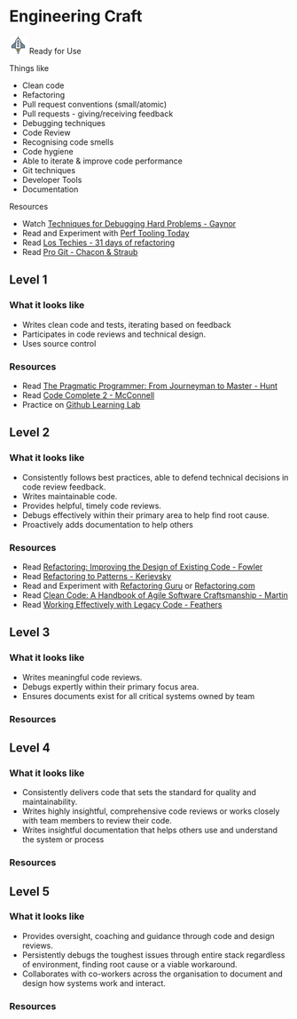 # Engineering Craft
![Ready](../Images/rocket.png) Ready for Use  

Things like
- Clean code
- Refactoring
- Pull request conventions (small/atomic)
- Pull requests - giving/receiving feedback
- Debugging techniques
- Code Review
- Recognising code smells
- Code hygiene
- Able to iterate & improve code performance
- Git techniques
- Developer Tools
- Documentation 

Resources
- Watch [Techniques for Debugging Hard Problems - Gaynor](https://www.youtube.com/watch?v=ij99SGGEX34)
- Read and Experiment with [Perf Tooling Today](http://www.perf-tooling.today/)
- Read [Los Techies - 31 days of refactoring](https://lostechies.com/seanchambers/2009/08/31/31-days-of-refactoring-series-complete/)
- Read [Pro Git - Chacon & Straub](https://git-scm.com/book/en/v2)

## Level 1

### What it looks like

- Writes clean code and tests, iterating based on feedback
- Participates in code reviews and technical design.
- Uses source control

### Resources
- Read [The Pragmatic Programmer: From Journeyman to Master - Hunt](https://www.amazon.com/Pragmatic-Programmer-Journeyman-Master/dp/020161622X)
- Read [Code Complete 2 - McConnell](https://www.amazon.com/Code-Complete-Practical-Handbook-Construction/dp/0735619670)
- Practice on [Github Learning Lab](https://lab.github.com/)

## Level 2

### What it looks like
- Consistently follows best practices, able to defend technical decisions in code review feedback.
- Writes maintainable code.
- Provides helpful, timely code reviews.
- Debugs effectively within their primary area to help find root cause.
- Proactively adds documentation to help others

### Resources
- Read [Refactoring: Improving the Design of Existing Code - Fowler](https://www.amazon.com/Refactoring-Improving-Design-Existing-Code/dp/0201485672)
- Read [Refactoring to Patterns - Kerievsky](https://www.amazon.com/Refactoring-Patterns-Joshua-Kerievsky/dp/0321213351)
- Read and Experiment with [Refactoring Guru](https://refactoring.guru/refactoring/catalog) or [Refactoring.com](https://refactoring.com/)
- Read [Clean Code: A Handbook of Agile Software Craftsmanship - Martin](https://www.amazon.com/Clean-Code-Handbook-Software-Craftsmanship/dp/0132350882)
- Read [Working Effectively with Legacy Code - Feathers](https://www.amazon.com/Working-Effectively-Legacy-Michael-Feathers/dp/0131177052)

## Level 3

### What it looks like
- Writes meaningful code reviews.
- Debugs expertly within their primary focus area.
- Ensures documents exist for all critical systems owned by team

### Resources

## Level 4

### What it looks like

- Consistently delivers code that sets the standard for quality and maintainability.
- Writes highly insightful, comprehensive code reviews or works closely with team members to review their code.
- Writes insightful documentation that helps others use and understand the system or process

### Resources

## Level 5

### What it looks like

- Provides oversight, coaching and guidance through code and design reviews.
- Persistently debugs the toughest issues through entire stack regardless of environment, finding root cause or a viable workaround.
- Collaborates with co-workers across the organisation to document and design how systems work and interact.

### Resources


